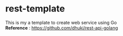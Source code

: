 # rest-template
This is my a template to create web service using Go <br/>
<b>Reference</b> : https://github.com/dhuki/rest-api-golang
